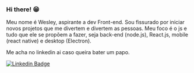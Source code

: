 ### Hi there! 😁

Meu nome é Wesley, aspirante a dev Front-end. Sou fissurado por iniciar novos projetos que me divertem e divertem as pessoas. Meu foco é o js e tudo que ele se propõem a fazer, seja back-end (node.js), React.js, mobile (react native) e desktop (Electron).



Me acha no linkedin ai caso queira bater um papo.

[![Linkedin Badge](https://img.shields.io/badge/-LinkedIn-blue?style=flat-square&logo=Linkedin&logoColor=white&link=https://www.linkedin.com/in/wesley-rafael-40544215b/)](https://www.linkedin.com/in/wesley-rafael-40544215b/)


